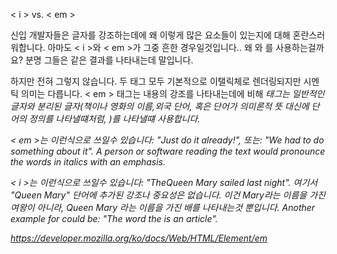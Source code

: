< i > vs. < em >

신입 개발자들은 글자를 강조하는데에 왜 이렇게 많은 요소들이 있는지에 대해 혼란스러워합니다.  아마도 < i >와 < em >가 그중 흔한 경우일것입니다.. 왜 <em></em>와 <i></i>를 사용하는걸까요? 분명 그들은 같은 결과를 나타내는데 말입니다.

하지만 전혀 그렇지 않습니다. 두 태그 모두 기본적으로 이탤릭체로 렌더링되지만 시멘틱 의미는 다릅니다. < em > 태그는 내용의 강조를 나타내는데에 비해 <i> 태그는 일반적인 글자와 분리된 글자(책이나 영화의 이름,외국 단어, 혹은 단어가 의미론적 뜻 대신에 단어의 정의를 나타낼떄처럼, )를 나타낼떄 
사용합니다.

< em >는 이런식으로 쓰일수 있습니다: "Just do it already!", 또는: "We had to do something about it". A person or software reading 
the text would pronounce the words in italics with an emphasis.

< i >는 이런식으로 쓰일수 있습니다: "TheQueen Mary sailed last night". 여기서 "Queen Mary" 단어에 추가된 강조나 중요성은 없습니다. 
이건 Mary라는 이름을 가진 여왕이 아니라, Queen Mary 라는 이름을 가진 배를 나타내는것 뿐입니다. Another example for <i> could be: 
"The word the is an article".


https://developer.mozilla.org/ko/docs/Web/HTML/Element/em

